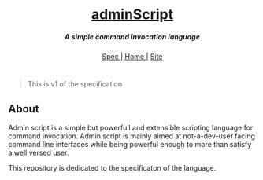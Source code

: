 <h1 align="center">
    <b><a href="https://github.com/Admin-Script/specification">adminScript</a></b>
</h1>

<h5 align="center">
    A simple command invocation language
</h5>

<p align="center">
    <a href="https://github.com/Admin-Script/specification">
        Spec
    </a> |
    <a href="https://github.com/Admin-Script">
        Home
    </a> |
    <a href="https://admin-script.github.io/specification">
        Site
    </a>
</p>

#

> This is v1 of the specification

## About

Admin script is a simple but powerfull and extensible scripting
language for command invocation. Admin script is mainly aimed at
not-a-dev-user facing command line interfaces while being powerful enough
to more than satisfy a well versed user.

This repository is dedicated to the specificaton of the language.
